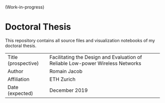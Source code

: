 (Work-in-progress)
# Doctoral Thesis

This repository contains all source files and visualization notebooks of my doctoral thesis.

|  | |
|-|-|
| Title (prospective)| Facilitating the Design and Evaluation of Reliable Low-power Wireless Networks| 
| Author | Romain Jacob| 
|Affiliation| ETH Zurich|
|Date (expected)| December 2019| 
